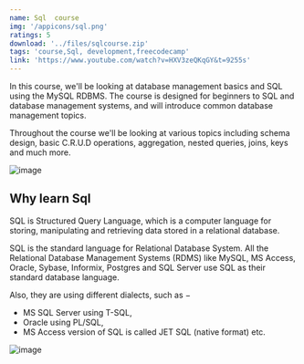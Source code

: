 ```yaml
---
name: Sql  course
img: '/appicons/sql.png'
ratings: 5
download: '../files/sqlcourse.zip'
tags: 'course,Sql, development,freecodecamp'
link: 'https://www.youtube.com/watch?v=HXV3zeQKqGY&t=9255s'
---
```


In this course, we'll be looking at database management basics and SQL using the MySQL RDBMS. The course is designed for beginners to SQL and database management systems, and will introduce common database management topics.

Throughout the course we'll be looking at various topics including schema design, basic C.R.U.D operations, aggregation, nested queries, joins, keys and much more.

<img src="../../screenshots/Sqlcourse/ss1.png" alt="image" >

## Why learn Sql

SQL is Structured Query Language, which is a computer language for storing, manipulating and retrieving data stored in a relational database.

SQL is the standard language for Relational Database System. All the Relational Database Management Systems (RDMS) like MySQL, MS Access, Oracle, Sybase, Informix, Postgres and SQL Server use SQL as their standard database language.

Also, they are using different dialects, such as −

- MS SQL Server using T-SQL,
- Oracle using PL/SQL,
- MS Access version of SQL is called JET SQL (native format) etc.

<img src="../../screenshots/Sqlcourse/ss2.png" alt="image" >
